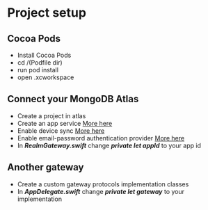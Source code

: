 # Project setup
## Cocoa Pods
* Install Cocoa Pods
* cd /(Podfile dir)
* run pod install
* open .xcworkspace

## Connect your MongoDB Atlas
* Create a project in atlas
* Create an app service [More here](https://www.mongodb.com/docs/atlas/app-services/manage-apps/create/create-with-ui/)
* Enable device sync [More here](https://www.mongodb.com/docs/atlas/app-services/sync/)
* Enable email-password authentication provider [More here](https://www.mongodb.com/docs/atlas/app-services/authentication/email-password/#std-label-email-password-authentication)
* In ***RealmGateway.swift*** change ***private let appId*** to your app id

## Another gateway
* Create a custom gateway protocols implementation classes
* In ***AppDelegate.swift*** change ***private let gateway*** to your implementation
